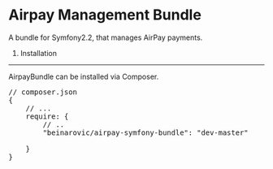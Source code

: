 Airpay Management Bundle
=====================

A bundle for Symfony2.2, that manages AirPay payments.

1) Installation
---------------------

AirpayBundle can be installed via Composer.

<pre>
// composer.json
{
    // ...
    require: {
        // ..
        "beinarovic/airpay-symfony-bundle": "dev-master"

    }
}
</pre>
